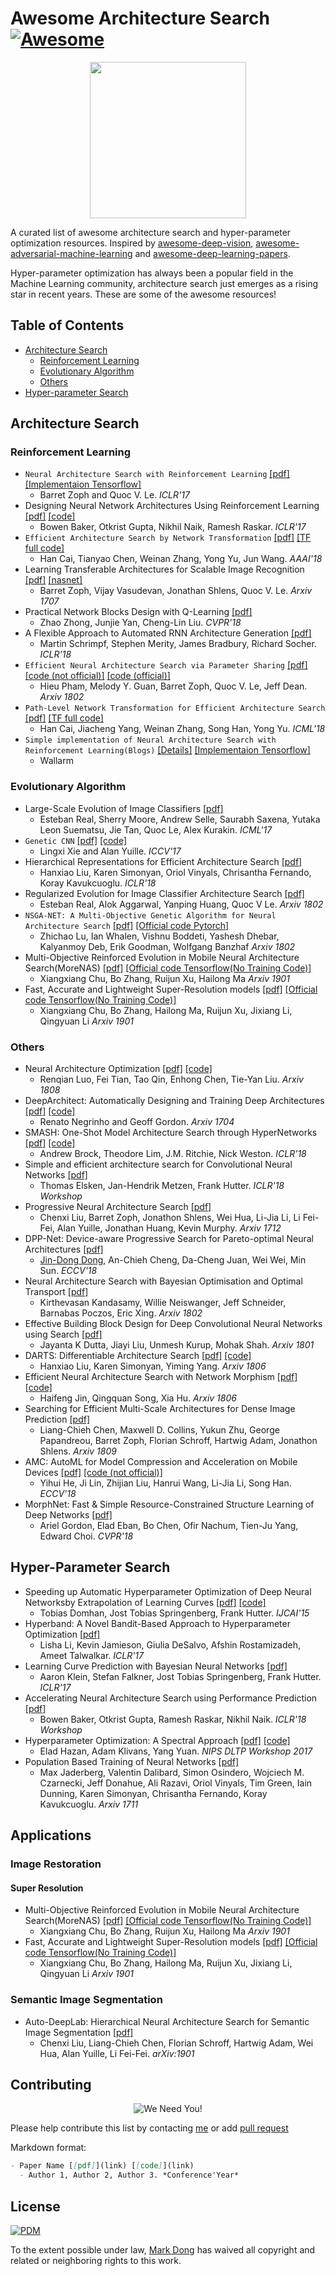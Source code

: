 # Awesome Architecture Search [![Awesome](https://awesome.re/badge.svg)](https://awesome.re)
<p align="center">
  <img width="250" src="https://camo.githubusercontent.com/1131548cf666e1150ebd2a52f44776d539f06324/68747470733a2f2f63646e2e7261776769742e636f6d2f73696e647265736f726875732f617765736f6d652f6d61737465722f6d656469612f6c6f676f2e737667" "Awesome!">
</p>

A curated list of awesome architecture search and hyper-parameter optimization resources. Inspired by [awesome-deep-vision](https://github.com/kjw0612/awesome-deep-vision), [awesome-adversarial-machine-learning](https://github.com/yenchenlin/awesome-adversarial-machine-learning) and [awesome-deep-learning-papers](https://github.com/terryum/awesome-deep-learning-papers).

Hyper-parameter optimization has always been a popular field in the Machine Learning community, architecture search just emerges as a rising star in recent years. These are some of the awesome resources!

## Table of Contents

- [Architecture Search](#architecture-search)
  - [Reinforcement Learning](#reinforcement-learning)
  - [Evolutionary Algorithm](#evolutionary-algorithm)
  - [Others](#others)
- [Hyper-parameter Search](#hyper-parameter-search)

## Architecture Search

### Reinforcement Learning
- `Neural Architecture Search with Reinforcement Learning` [[pdf]](https://arxiv.org/abs/1611.01578)[[Implementaion Tensorflow]](https://github.com/titu1994/neural-architecture-search)
  - Barret Zoph and Quoc V. Le. *ICLR'17*
- Designing Neural Network Architectures Using Reinforcement Learning [[pdf]](https://arxiv.org/abs/1611.02167) [[code]](https://github.com/bowenbaker/metaqnn)
  - Bowen Baker, Otkrist Gupta, Nikhil Naik, Ramesh Raskar. *ICLR'17*
- `Efficient Architecture Search by Network Transformation` [[pdf]](https://arxiv.org/abs/1707.04873) [[TF full code]](https://github.com/han-cai/EAS)
  - Han Cai, Tianyao Chen, Weinan Zhang, Yong Yu, Jun Wang. *AAAI'18*
- Learning Transferable Architectures for Scalable Image Recognition [[pdf]](https://arxiv.org/abs/1707.07012) [[nasnet]](https://github.com/tensorflow/models/tree/master/research/slim/nets/nasnet)
  - Barret Zoph, Vijay Vasudevan, Jonathan Shlens, Quoc V. Le. *Arxiv 1707*
- Practical Network Blocks Design with Q-Learning [[pdf]](https://arxiv.org/abs/1708.05552)
  - Zhao Zhong, Junjie Yan, Cheng-Lin Liu. *CVPR'18*
- A Flexible Approach to Automated RNN Architecture Generation [[pdf]](https://arxiv.org/abs/1712.07316)
  - Martin Schrimpf, Stephen Merity, James Bradbury, Richard Socher. *ICLR'18*
- `Efficient Neural Architecture Search via Parameter Sharing` [[pdf]](https://arxiv.org/abs/1802.03268) [[code (not official)]](https://github.com/carpedm20/ENAS-pytorch) [[code (official)]](https://github.com/melodyguan/enas)
  - Hieu Pham, Melody Y. Guan, Barret Zoph, Quoc V. Le, Jeff Dean. *Arxiv 1802*
- `Path-Level Network Transformation for Efficient Architecture Search` [[pdf]](https://arxiv.org/abs/1806.02639) [[TF full code]](https://github.com/han-cai/PathLevel-EAS)
  - Han Cai, Jiacheng Yang, Weinan Zhang, Song Han, Yong Yu. *ICML'18*
- `Simple implementation of Neural Architecture Search with Reinforcement Learning(Blogs)` [[Details]](https://lab.wallarm.com/the-first-step-by-step-guide-for-implementing-neural-architecture-search-with-reinforcement-99ade71b3d28) [[Implementaion Tensorflow]](https://github.com/wallarm/nascell-automl)
  - Wallarm

### Evolutionary Algorithm
- Large-Scale Evolution of Image Classifiers [[pdf]](https://arxiv.org/abs/1703.01041)
  - Esteban Real, Sherry Moore, Andrew Selle, Saurabh Saxena, Yutaka Leon Suematsu, Jie Tan, Quoc Le, Alex Kurakin. *ICML'17*
- `Genetic CNN` [[pdf]](https://arxiv.org/abs/1703.01513) [[code]](https://github.com/aqibsaeed/Genetic-CNN)
  - Lingxi Xie and Alan Yuille. *ICCV'17*
- Hierarchical Representations for Efficient Architecture Search [[pdf]](https://arxiv.org/abs/1711.00436)
  - Hanxiao Liu, Karen Simonyan, Oriol Vinyals, Chrisantha Fernando, Koray Kavukcuoglu. *ICLR'18*
- Regularized Evolution for Image Classifier Architecture Search [[pdf]](https://arxiv.org/abs/1802.01548)
  - Esteban Real, Alok Aggarwal, Yanping Huang, Quoc V Le. *Arxiv 1802*
- `NSGA-NET: A Multi-Objective Genetic Algorithm for Neural Architecture Search` [[pdf]](https://arxiv.org/abs/1802.01548) [[Official code Pytorch]](https://github.com/ianwhale/nsga-net)
  - Zhichao Lu, Ian Whalen, Vishnu Boddeti, Yashesh Dhebar, Kalyanmoy Deb, Erik Goodman, Wolfgang Banzhaf *Arxiv 1802*
- Multi-Objective Reinforced Evolution in Mobile Neural Architecture Search(MoreNAS) [[pdf]](https://arxiv.org/abs/1901.01074) [[Official code Tensorflow(No Training Code)]](https://github.com/moremnas/MoreMNAS)
  - Xiangxiang Chu, Bo Zhang, Ruijun Xu, Hailong Ma  *Arxiv 1901*
- Fast, Accurate and Lightweight Super-Resolution models [[pdf]](https://arxiv.org/abs/1901.07261) [[Official code Tensorflow(No Training Code)]](https://github.com/falsr/FALSR)
  - Xiangxiang Chu, Bo Zhang, Hailong Ma, Ruijun Xu, Jixiang Li, Qingyuan Li *Arxiv 1901*
  
### Others
- Neural Architecture Optimization [[pdf]](https://arxiv.org/abs/1808.07233) [[code]](https://github.com/renqianluo/NAO)
  - Renqian Luo, Fei Tian, Tao Qin, Enhong Chen, Tie-Yan Liu. *Arxiv 1808*
- DeepArchitect: Automatically Designing and Training Deep Architectures [[pdf]](https://arxiv.org/abs/1704.08792) [[code]](https://github.com/negrinho/deep_architect)
  - Renato Negrinho and Geoff Gordon. *Arxiv 1704*
- SMASH: One-Shot Model Architecture Search through HyperNetworks [[pdf]](https://arxiv.org/abs/1708.05344) [[code]](https://github.com/ajbrock/SMASH)
  - Andrew Brock, Theodore Lim, J.M. Ritchie, Nick Weston. *ICLR'18*
- Simple and efficient architecture search for Convolutional Neural Networks [[pdf]](https://arxiv.org/abs/1711.04528)
  - Thomas Elsken, Jan-Hendrik Metzen, Frank Hutter. *ICLR'18 Workshop*
- Progressive Neural Architecture Search [[pdf]](https://arxiv.org/abs/1712.00559)
  - Chenxi Liu, Barret Zoph, Jonathon Shlens, Wei Hua, Li-Jia Li, Li Fei-Fei, Alan Yuille, Jonathan Huang, Kevin Murphy. *Arxiv 1712*
- DPP-Net: Device-aware Progressive Search for Pareto-optimal Neural Architectures [[pdf]](https://arxiv.org/abs/1806.08198)
  - [Jin-Dong Dong](https://markdtw.github.io), An-Chieh Cheng, Da-Cheng Juan, Wei Wei, Min Sun. *ECCV'18*
- Neural Architecture Search with Bayesian Optimisation and Optimal Transport [[pdf]](https://arxiv.org/abs/1802.07191)
  - Kirthevasan Kandasamy, Willie Neiswanger, Jeff Schneider, Barnabas Poczos, Eric Xing. *Arxiv 1802*
- Effective Building Block Design for Deep Convolutional Neural Networks using Search [[pdf]](https://arxiv.org/abs/1801.08577)
  - Jayanta K Dutta, Jiayi Liu, Unmesh Kurup, Mohak Shah. *Arxiv 1801*
- DARTS: Differentiable Architecture Search [[pdf]](https://arxiv.org/abs/1806.09055) [[code]](https://github.com/quark0/darts)
  - Hanxiao Liu, Karen Simonyan, Yiming Yang. *Arxiv 1806*
- Efficient Neural Architecture Search with Network Morphism [[pdf]](https://arxiv.org/abs/1806.10282) [[code]](https://github.com/jhfjhfj1/autokeras)
  - Haifeng Jin, Qingquan Song, Xia Hu. *Arxiv 1806*
- Searching for Efficient Multi-Scale Architectures for Dense Image Prediction [[pdf]](https://arxiv.org/abs/1809.04184) 
  - Liang-Chieh Chen, Maxwell D. Collins, Yukun Zhu, George Papandreou, Barret Zoph, Florian Schroff, Hartwig Adam, Jonathon Shlens. *Arxiv 1809*
- AMC: AutoML for Model Compression and Acceleration on Mobile Devices [[pdf]](http://openaccess.thecvf.com/content_ECCV_2018/papers/Yihui_He_AMC_Automated_Model_ECCV_2018_paper.pdf) [[code (not official)]](https://github.com/Tencent/PocketFlow)
  - Yihui He, Ji Lin, Zhijian Liu, Hanrui Wang, Li-Jia Li, Song Han. *ECCV'18*
- MorphNet: Fast & Simple Resource-Constrained Structure Learning of Deep Networks [[pdf]](http://openaccess.thecvf.com/content_cvpr_2018/papers/Gordon_MorphNet_Fast__CVPR_2018_paper.pdf)
  - Ariel Gordon, Elad Eban, Bo Chen, Ofir Nachum, Tien-Ju Yang, Edward Choi. *CVPR'18*

## Hyper-Parameter Search
- Speeding up Automatic Hyperparameter Optimization of Deep Neural Networksby Extrapolation of Learning Curves [[pdf]](http://ml.informatik.uni-freiburg.de/papers/15-IJCAI-Extrapolation_of_Learning_Curves.pdf) [[code]](https://github.com/automl/pylearningcurvepredictor)
  - Tobias Domhan, Jost Tobias Springenberg, Frank Hutter. *IJCAI'15*
- Hyperband: A Novel Bandit-Based Approach to Hyperparameter Optimization [[pdf]](https://arxiv.org/abs/1603.06560)
  - Lisha Li, Kevin Jamieson, Giulia DeSalvo, Afshin Rostamizadeh, Ameet Talwalkar. *ICLR'17*
- Learning Curve Prediction with Bayesian Neural Networks [[pdf]](http://ml.informatik.uni-freiburg.de/papers/17-ICLR-LCNet.pdf)
  - Aaron Klein, Stefan Falkner, Jost Tobias Springenberg, Frank Hutter. *ICLR'17*
- Accelerating Neural Architecture Search using Performance Prediction [[pdf]](https://arxiv.org/abs/1705.10823)
  - Bowen Baker, Otkrist Gupta, Ramesh Raskar, Nikhil Naik. *ICLR'18 Workshop*
- Hyperparameter Optimization: A Spectral Approach [[pdf]](https://arxiv.org/abs/1706.00764) [[code]](https://github.com/callowbird/Harmonica)
  - Elad Hazan, Adam Klivans, Yang Yuan. *NIPS DLTP Workshop 2017*
- Population Based Training of Neural Networks [[pdf]](https://arxiv.org/abs/1711.09846)
  - Max Jaderberg, Valentin Dalibard, Simon Osindero, Wojciech M. Czarnecki, Jeff Donahue, Ali Razavi, Oriol Vinyals, Tim Green, Iain Dunning, Karen Simonyan, Chrisantha Fernando, Koray Kavukcuoglu. *Arxiv 1711*
  
## Applications

### Image Restoration
#### Super Resolution
- Multi-Objective Reinforced Evolution in Mobile Neural Architecture Search(MoreNAS) [[pdf]](https://arxiv.org/abs/1901.01074) [[Official code Tensorflow(No Training Code)]](https://github.com/moremnas/MoreMNAS)
  - Xiangxiang Chu, Bo Zhang, Ruijun Xu, Hailong Ma  *Arxiv 1901*
- Fast, Accurate and Lightweight Super-Resolution models [[pdf]](https://arxiv.org/abs/1901.07261) [[Official code Tensorflow(No Training Code)]](https://github.com/falsr/FALSR)
  - Xiangxiang Chu, Bo Zhang, Hailong Ma, Ruijun Xu, Jixiang Li, Qingyuan Li *Arxiv 1901*
  
### Semantic Image Segmentation 
- Auto-DeepLab: Hierarchical Neural Architecture Search for Semantic Image Segmentation [[pdf]](https://arxiv.org/abs/1901.02985)
  - Chenxi Liu, Liang-Chieh Chen, Florian Schroff, Hartwig Adam, Wei Hua, Alan Yuille, Li Fei-Fei. *arXiv:1901*

## Contributing
<p align="center">
  <img src="http://cdn1.sportngin.com/attachments/news_article/7269/5172/needyou_small.jpg" alt="We Need You!">
</p>

Please help contribute this list by contacting [me](https://markdtw.github.io/) or add [pull request](https://github.com/markdtw/awesome-architecture-search/pulls)

Markdown format:
```markdown
- Paper Name [[pdf]](link) [[code]](link)
  - Author 1, Author 2, Author 3. *Conference'Year*
```


## License

[![PDM](https://licensebuttons.net/p/mark/1.0/88x31.png)](https://creativecommons.org/publicdomain/zero/1.0/)

To the extent possible under law, [Mark Dong](https://markdtw.github.io/) has waived all copyright and related or neighboring rights to this work.
